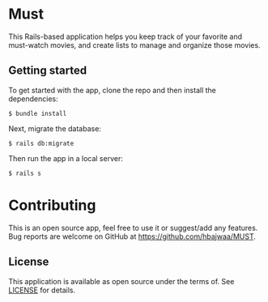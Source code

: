 # Must

This Rails-based application helps you keep track of your favorite and must-watch movies, and create lists to manage and organize those movies.

## Getting started

To get started with the app, clone the repo and then install the dependencies:
```
$ bundle install
```

Next, migrate the database:
```
$ rails db:migrate
```

Then run the app in a local server:
```
$ rails s
```

# Contributing
This is an open source app, feel free to use it or suggest/add any features.
Bug reports are welcome on GitHub at https://github.com/hbajwaa/MUST.

## License

This application is available as open source under the terms of. See
[LICENSE](LICENSE) for details.
